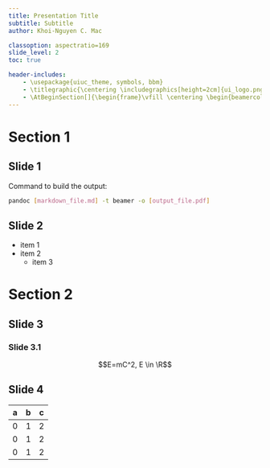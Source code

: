 ```yaml
---
title: Presentation Title
subtitle: Subtitle
author: Khoi-Nguyen C. Mac

classoption: aspectratio=169
slide_level: 2
toc: true

header-includes: 
	- \usepackage{uiuc_theme, symbols, bbm}
	- \titlegraphic{\centering \includegraphics[height=2cm]{ui_logo.png}}
	- \AtBeginSection[]{\begin{frame}\vfill \centering \begin{beamercolorbox}[sep=8pt,center,shadow=true,rounded=true]{title} \usebeamerfont{title}\insertsectionhead \par \end{beamercolorbox} \vfill \end{frame} }
---
```


# Section 1

## Slide 1
Command to build the output:

```bash
pandoc [markdown_file.md] -t beamer -o [output_file.pdf]
```

## Slide 2
- item 1
- item 2
	- item 3

# Section 2
## Slide 3
### Slide 3.1
$$E=mC^2, E \in \R$$


## Slide 4
| a | b | c |
|---|---|---|
| 0 | 1 | 2 |
| 0 | 1 | 2 |
| 0 | 1 | 2 |
